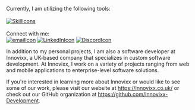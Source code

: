 Currently, I am utilizing the following tools:<br /><br />
[![SkillIcons](https://skillicons.dev/icons?i=bash,ts,postgres,graphql,react,vue,nextjs,github,azure,cloudflare,sentry)](https://skillicons.dev)<br/><br />
Connect with me:<br />
[![emailIcon](https://img.icons8.com/color/52/000000/email.png)](mailto:kalon.robson@innovixx.co.uk)
[![LinkedInIcon](https://img.icons8.com/color/52/000000/linkedin.png)](https://uk.linkedin.com/in/kalon-robson-70b220173)
[![DiscordIcon](https://img.icons8.com/color/52/000000/discord--v1.png)](https://discordapp.com/users/618601682460344334)<br />

In addition to my personal projects, I am also a software developer at Innovixx, a UK-based company that specializes in custom software development. At Innovixx, I work on a variety of projects ranging from web and mobile applications to enterprise-level software solutions.

If you're interested in learning more about Innovixx or would like to see some of our work, please visit our website at https://innovixx.co.uk/ or check out our GitHub organization at https://github.com/Innovixx-Development.
